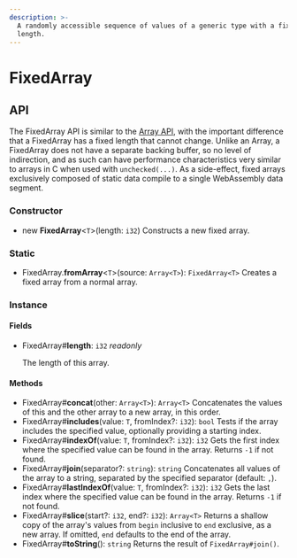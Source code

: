 ```yaml
---
description: >-
  A randomly accessible sequence of values of a generic type with a fixed
  length.
---
```


# FixedArray

## API

The FixedArray API is similar to the [Array API](array.md), with the important difference that a FixedArray has a fixed length that cannot change. Unlike an Array, a FixedArray does not have a separate backing buffer, so no level of indirection, and as such can have performance characteristics very similar to arrays in C when used with `unchecked(...)`. As a side-effect, fixed arrays exclusively composed of static data compile to a single WebAssembly data segment.

### Constructor

* new **FixedArray**&lt;`T`&gt;\(length: `i32`\) Constructs a new fixed array.

### Static

* FixedArray.**fromArray**&lt;`T`&gt;\(source: `Array<T>`\): `FixedArray<T>` Creates a fixed array from a normal array.

### Instance

#### Fields

* FixedArray\#**length**: `i32` _readonly_

  The length of this array.

#### Methods

* FixedArray\#**concat**\(other: `Array<T>`\): `Array<T>` Concatenates the values of this and the other array to a new array, in this order.
* FixedArray\#**includes**\(value: `T`, fromIndex?: `i32`\): `bool` Tests if the array includes the specified value, optionally providing a starting index.
* FixedArray\#**indexOf**\(value: `T`, fromIndex?: `i32`\): `i32` Gets the first index where the specified value can be found in the array. Returns `-1` if not found.
* FixedArray\#**join**\(separator?: `string`\): `string` Concatenates all values of the array to a string, separated by the specified separator \(default: `,`\).
* FixedArray\#**lastIndexOf**\(value: `T`, fromIndex?: `i32`\): `i32` Gets the last index where the specified value can be found in the array. Returns `-1` if not found.
* FixedArray\#**slice**\(start?: `i32`, end?: `i32`\): `Array<T>` Returns a shallow copy of the array's values from `begin` inclusive to `end` exclusive, as a new array. If omitted, `end` defaults to the end of the array.
* FixedArray\#**toString**\(\): `string` Returns the result of `FixedArray#join()`.

